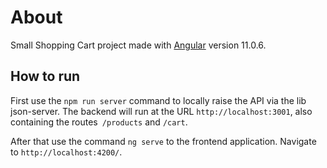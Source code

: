 # About

Small Shopping Cart project made with [Angular](https://angular.io/) version 11.0.6.

## How to run

First use the `npm run server` command to locally raise the API via the lib json-server. The backend will run at the URL `http://localhost:3001`, also containing the routes` /products` and `/cart`.

After that use the command `ng serve` to the frontend application. Navigate to `http://localhost:4200/`.
